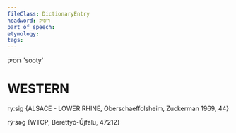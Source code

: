 ```yaml
---
fileClass: DictionaryEntry
headword: רוסיק
part_of_speech: 
etymology: 
tags: 
---
```

רוסיק
'sooty'

WESTERN
========

ryːsig {ALSACE - LOWER RHINE, Oberschaeffolsheim, Zuckerman 1969, 44}

rýˑsəg {WTCP, Berettyó-Újfalu, 47212}
